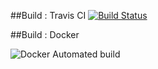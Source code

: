 ##Build : Travis CI
[![Build Status](https://travis-ci.org/Mtuthuko/React.svg?branch=master)](https://travis-ci.org/Mtuthuko/React)

##Build : Docker

![Docker Automated build](https://img.shields.io/docker/automated/mtuthuko/react)

